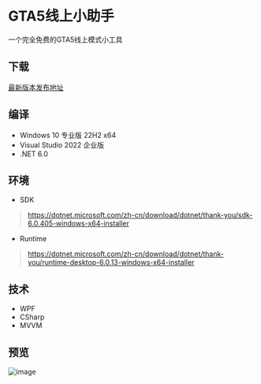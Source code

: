 # GTA5线上小助手

一个完全免费的GTA5线上模式小工具

## 下载

[最新版本发布地址](https://github.com/CrazyZhang666/GTA5OnlineTools/releases)  

## 编译

* Windows 10 专业版 22H2 x64  
* Visual Studio 2022 企业版  
* .NET 6.0  

## 环境

* SDK
> https://dotnet.microsoft.com/zh-cn/download/dotnet/thank-you/sdk-6.0.405-windows-x64-installer

* Runtime
> https://dotnet.microsoft.com/zh-cn/download/dotnet/thank-you/runtime-desktop-6.0.13-windows-x64-installer

## 技术

* WPF
* CSharp
* MVVM

## 预览

![image](https://user-images.githubusercontent.com/28080853/217190993-864c93b7-c89e-44a9-9be4-6d262f9a3b2a.png)
